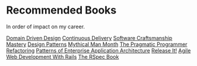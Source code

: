 Recommended Books
=================

In order of impact on my career.

[Domain Driven Design](https://www.amazon.com/Domain-Driven-Design-Tackling-Complexity-Software/dp/0321125215)
[Continuous Delivery](https://www.amazon.com/Continuous-Delivery-Deployment-Automation-Addison-Wesley/dp/0321601912)
[Software Craftsmanship](https://www.amazon.com/Software-Craftsmanship-Imperative-Pete-McBreen/dp/0201733862)
[Mastery](https://www.amazon.com/Mastery-Keys-Success-Long-Term-Fulfillment/dp/0452267560)
[Design Patterns](https://www.amazon.com/Design-Patterns-Elements-Reusable-Object-Oriented/dp/0201633612)
[Mythical Man Month](https://www.amazon.com/Mythical-Man-Month-Software-Engineering-Anniversary/dp/0201835959)
[The Pragmatic Programmer](https://www.amazon.com/Pragmatic-Programmer-Journeyman-Master/dp/020161622X)
[Refactoring](https://www.amazon.com/Refactoring-Improving-Design-Existing-Code/dp/0201485672/ref=pd_sim_14_12?_encoding=UTF8&pd_rd_i=0201485672&pd_rd_r=ZC3895NK8CQCDS53Q463&pd_rd_w=f8gL1&pd_rd_wg=AwWri&psc=1&refRID=ZC3895NK8CQCDS53Q463)
[Patterns of Enterprise Application Architecture](https://www.amazon.com/Patterns-Enterprise-Application-Architecture-Martin/dp/0321127420)
[Release It!](https://www.amazon.com/Release-Production-Ready-Software-Pragmatic-Programmers/dp/0978739213/ref=pd_sim_14_36?_encoding=UTF8&pd_rd_i=0978739213&pd_rd_r=TEC44035HCV51NNB7BBV&pd_rd_w=nofSR&pd_rd_wg=tl8DC&psc=1&refRID=TEC44035HCV51NNB7BBV)
[Agile Web Development With Rails](https://www.amazon.com/Agile-Web-Development-Rails-2nd/dp/0977616630/ref=sr_1_4?s=books&ie=UTF8&qid=1513904572&sr=1-4&keywords=agile+web+development+with+rails)
[The RSpec Book](https://www.amazon.com/RSpec-Book-Behaviour-Development-Cucumber/dp/1934356379)
